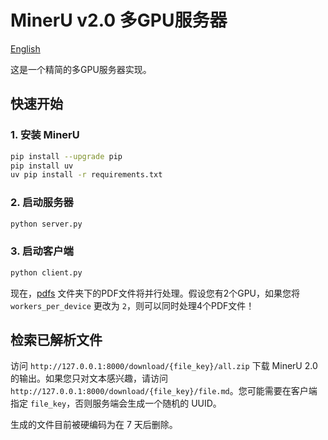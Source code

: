 # MinerU v2.0 多GPU服务器

[English](README.md)

这是一个精简的多GPU服务器实现。

## 快速开始

### 1. 安装 MinerU

```bash
pip install --upgrade pip
pip install uv
uv pip install -r requirements.txt
```

### 2. 启动服务器

```bash
python server.py
```

### 3. 启动客户端

```bash
python client.py
```

现在，[pdfs](./pdfs/) 文件夹下的PDF文件将并行处理。假设您有2个GPU，如果您将 `workers_per_device` 更改为 `2`，则可以同时处理4个PDF文件！

## 检索已解析文件

访问 `http://127.0.0.1:8000/download/{file_key}/all.zip` 下载 MinerU 2.0 的输出。如果您只对文本感兴趣，请访问 `http://127.0.0.1:8000/download/{file_key}/file.md`。您可能需要在客户端指定 `file_key`，否则服务端会生成一个随机的 UUID。

生成的文件目前被硬编码为在 7 天后删除。
